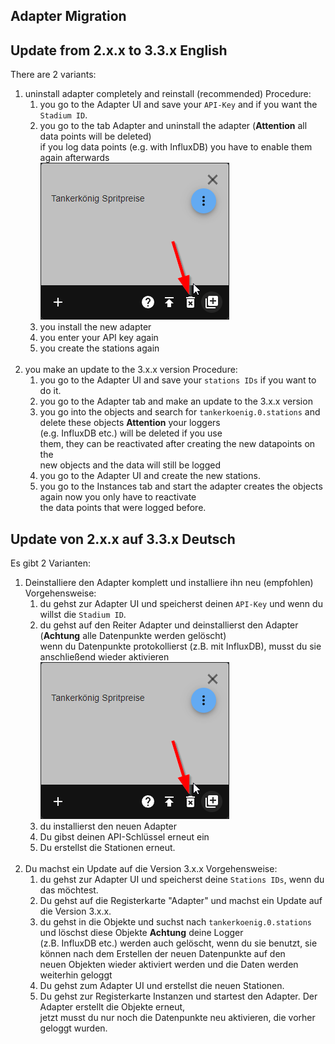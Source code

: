 ## Adapter Migration

## Update from 2.x.x to 3.3.x English
There are 2 variants:
1. uninstall adapter completely and reinstall (recommended) Procedure:
	1. you go to the Adapter UI and save your `API-Key` and if you want the `Stadium ID`.
	2. you go to the tab Adapter and uninstall the adapter (**Attention** all data points will be deleted)\
	   if you log data points (e.g. with InfluxDB) you have to enable them again afterwards\
	   ![uninstalls.png](uninstalls.png)
	3. you install the new adapter
	4. you enter your API key again
	5. you create the stations again\
	   <br>
2. you make an update to the 3.x.x version Procedure:
	1. you go to the Adapter UI and save your `stations IDs` if you want to do it.
	2. you go to the Adapter tab and make an update to the 3.x.x version
	3. you go into the objects and search for `tankerkoenig.0.stations` and delete these objects **Attention** your loggers\
	   (e.g. InfluxDB etc.) will be deleted if you use\
	   them, they can be reactivated after creating the new datapoints on the\
	   new objects and the data will still be logged
	4. you go to the Adapter UI and create the new stations.
	5. you go to the Instances tab and start the adapter creates the objects again now you only have to reactivate\
	   the data points that were logged before.


## Update von 2.x.x auf 3.3.x Deutsch
Es gibt 2 Varianten:
1. Deinstalliere den Adapter komplett und installiere ihn neu (empfohlen) Vorgehensweise:
	1. du gehst zur Adapter UI und speicherst deinen `API-Key` und wenn du willst die `Stadium ID`.
	2. du gehst auf den Reiter Adapter und deinstallierst den Adapter (**Achtung** alle Datenpunkte werden gelöscht)\
	   wenn du Datenpunkte protokollierst (z.B. mit InfluxDB), musst du sie anschließend wieder aktivieren\
	   ![uninstalls](uninstalls.png)
	3. du installierst den neuen Adapter
	4. Du gibst deinen API-Schlüssel erneut ein
	5. Du erstellst die Stationen erneut.\
	   <br>
2. Du machst ein Update auf die Version 3.x.x Vorgehensweise:
	1. du gehst zur Adapter UI und speicherst deine `Stations IDs`, wenn du das möchtest.
	2. Du gehst auf die Registerkarte "Adapter" und machst ein Update auf die Version 3.x.x.
	3. du gehst in die Objekte und suchst nach `tankerkoenig.0.stations` und löschst diese Objekte **Achtung** deine Logger\
	   (z.B. InfluxDB etc.) werden auch gelöscht, wenn du sie benutzt, sie können nach dem Erstellen der neuen Datenpunkte auf den\
	   neuen Objekten wieder aktiviert werden und die Daten werden weiterhin geloggt
	4. Du gehst zum Adapter UI und erstellst die neuen Stationen.
	5. Du gehst zur Registerkarte Instanzen und startest den Adapter. Der Adapter erstellt die Objekte erneut, \
	   jetzt musst du nur noch die Datenpunkte neu aktivieren, die vorher geloggt wurden.
